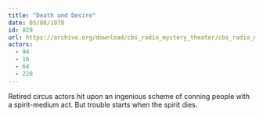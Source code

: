 ```yaml
---
title: "Death and Desire"
date: 05/08/1978
id: 829
url: https://archive.org/download/cbs_radio_mystery_theater/cbs_radio_mystery_theater-0801-0850.zip/cbs_radio_mystery_theater-0801-0850%2Fcbsrmt_0829_death_and_desire.mp3
actors:
  - 94
  - 16
  - 64
  - 220
---
```

Retired circus actors hit upon an ingenious scheme of conning people with a spirit-medium act. But trouble starts when the spirit dies.